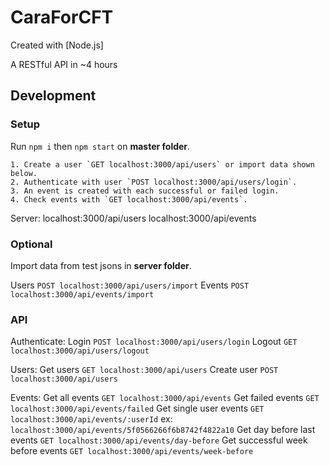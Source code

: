 # CaraForCFT

Created with [Node.js]

A RESTful API in ~4 hours

## Development

### Setup

Run `npm i` then `npm start` on **master folder**.

	1. Create a user `GET localhost:3000/api/users` or import data shown below.
	2. Authenticate with user `POST localhost:3000/api/users/login`.
	3. An event is created with each successful or failed login.
	4. Check events with `GET localhost:3000/api/events`.

Server:
localhost:3000/api/users
localhost:3000/api/events

### Optional
Import data from test jsons in **server folder**.

Users `POST localhost:3000/api/users/import`
Events `POST localhost:3000/api/events/import`

### API

Authenticate:
Login `POST localhost:3000/api/users/login`
Logout `GET localhost:3000/api/users/logout`

Users:
Get users `GET localhost:3000/api/users`
Create user `POST localhost:3000/api/users`

Events:
Get all events `GET localhost:3000/api/events`
Get failed events `GET localhost:3000/api/events/failed`
Get single user events `GET localhost:3000/api/events/:userId` ex: `localhost:3000/api/events/5f0566266f6b8742f4822a10`
Get day before last events `GET localhost:3000/api/events/day-before`
Get successful week before events `GET localhost:3000/api/events/week-before`